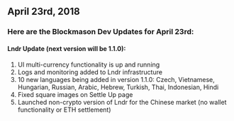 ## April 23rd, 2018

### Here are the Blockmason Dev Updates for April 23rd:

#### Lndr Update (next version will be 1.1.0):

1. UI multi-currency functionality is up and running
2. Logs and monitoring added to Lndr infrastructure
3. 10 new languages being added in version 1.1.0: Czech, Vietnamese, Hungarian, Russian, Arabic, Hebrew, Turkish, Thai, Indonesian, Hindi
4. Fixed square images on Settle Up page
5. Launched non-crypto version of Lndr for the Chinese market (no wallet functionality or ETH settlement)

